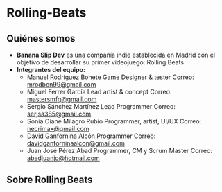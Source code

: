 # Rolling-Beats

## Quiénes somos
* **Banana Slip Dev** es una compañía indie establecida en Madrid con el objetivo de desarrollar su primer videojuego: Rolling Beats
* **Integrantes del equipo:**
    * Manuel Rodríguez Bonete       Game Designer & tester          Correo: mrodbon99@gmail.com
    * Miguel Ferrer García          Lead artist & concept           Correo: mastersmfg@gmail.com
    * Sergio Sánchez Martínez       Lead Programmer                 Correo: serjsa385@gmail.com
    * Sonia Oiane Milagro Rubio     Programmer, artist, UI/UX       Correo: necrimax@gmail.com
    * David Ganfornina Alcón        Programmer                      Correo: davidganforninaalcon@gmail.com
    * Juan José Pérez Abad          Programmer, CM y Scrum Master   Correo: abadjuanjo@hotmail.com




## Sobre Rolling Beats
